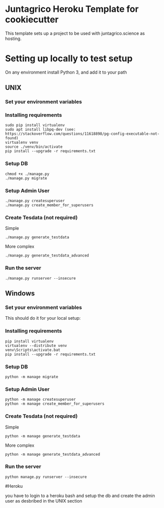Juntagrico Heroku Template for cookiecutter
===========

This template sets up a project to be used with juntagrico.science as hosting.

# Setting up locally to test setup

On any environment install Python 3, and add it to your path

## UNIX

### Set your environment variables


### Installing requirements

    sudo pip install virtualenv
    sudo apt install libpq-dev (see: https://stackoverflow.com/questions/11618898/pg-config-executable-not-found)
    virtualenv venv
    source ./venv/bin/activate
    pip install --upgrade -r requirements.txt

### Setup DB

    chmod +x ./manage.py
    ./manage.py migrate
    
### Setup Admin User

    ./manage.py createsuperuser
    ./manage.py create_member_for_superusers
    
### Create Tesdata (not required)

Simple

    ./manage.py generate_testdata

More complex

    ./manage.py generate_testdata_advanced
    
### Run the server

    ./manage.py runserver --insecure

## Windows

### Set your environment variables

This should do it for your local setup:


### Installing requirements

    pip install virtualenv
    virtualenv --distribute venv
    venv\Scripts\activate.bat
    pip install --upgrade -r requirements.txt

### Setup DB

    python -m manage migrate
    
### Setup Admin User

    python -m manage createsuperuser
    python -m manage create_member_for_superusers
    
### Create Tesdata (not required)

Simple

    python -m manage generate_testdata

More complex

    python -m manage generate_testdata_advanced
    
### Run the server

    python manage.py runserver --insecure
    
#Heroku

you have to login to a heroku bash and setup the db and create the admin user as desbribed in the UNIX section
    
    





